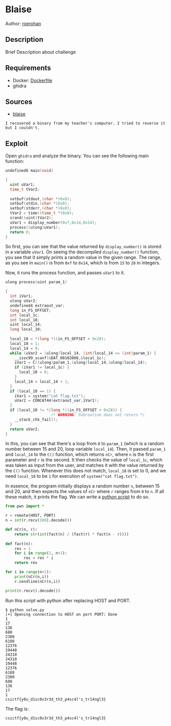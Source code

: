 # Blaise

Author: [roerohan](https://github.com/roerohan)

## Description

Brief Description about challenge

## Requirements

- Docker: [Dockerfile](./Dockerfile)
- ghidra

## Sources

- [blaise](./blaise)

```
I recovered a binary from my teacher's computer. I tried to reverse it but I couldn't.
```

## Exploit

Open `ghidra` and analyze the binary. You can see the following main function:

```c
undefined8 main(void)

{
  uint uVar1;
  time_t tVar2;
  
  setbuf(stdout,(char *)0x0);
  setbuf(stdin,(char *)0x0);
  setbuf(stderr,(char *)0x0);
  tVar2 = time((time_t *)0x0);
  srand((uint)tVar2);
  uVar1 = display_number(0xf,0x14,0x14);
  process((ulong)uVar1);
  return 0;
}
```

So first, you can see that the value returned by `display_number()` is stored in a variable `uVar1`. On seeing the decompiled `display_number()` function, you see that it simply prints a random value in the given range. The range, as you see in `main()` is from `0xf` to `0x14`, which is from `15` to `20` in integers.
<br />

Now, it runs the process function, and passes `uVar1` to it.

```c
ulong process(uint param_1)

{
  int iVar1;
  ulong uVar2;
  undefined4 extraout_var;
  long in_FS_OFFSET;
  int local_1c;
  int local_18;
  uint local_14;
  long local_10;
  
  local_10 = *(long *)(in_FS_OFFSET + 0x28);
  local_18 = 1;
  local_14 = 0;
  while (uVar2 = (ulong)local_14, (int)local_14 <= (int)param_1) {
    __isoc99_scanf(&DAT_00102008,&local_1c);
    iVar1 = C((ulong)param_1,(ulong)local_14,(ulong)local_14);
    if (iVar1 != local_1c) {
      local_18 = 0;
    }
    local_14 = local_14 + 1;
  }
  if (local_18 == 1) {
    iVar1 = system("cat flag.txt");
    uVar2 = CONCAT44(extraout_var,iVar1);
  }
  if (local_10 != *(long *)(in_FS_OFFSET + 0x28)) {
                    /* WARNING: Subroutine does not return */
    __stack_chk_fail();
  }
  return uVar2;
}
```

In this, you can see that there's a loop from `0` to `param_1` (which is a random number between 15 and 20, loop variable `local_14`). Then, it passed `param_1` and `local_14` to the `C()` function, which returns `nCr`, where `n` is the first parameter and `r` is the second. It then checks the value of `local_1c`, which was taken as input from the user, and matches it with the value returned by the `C()` function. Whenever this does not match, `local_18` is set to 0, and we need `local_18` to be `1` for execution of `system("cat flag.txt")`.
<br />

In essence, the program initially displays a random number `n`, between 15 and 20, and then expects the values of `nCr` where `r` ranges from `0` to `n`. If all these match, it prints the flag. We can write a [python script](./solve.py) to do so.

```python
from pwn import *

r = remote(HOST, PORT)
n = int(r.recv(100).decode())

def nCr(n, r):
    return str(int(fact(n) / (fact(r) * fact(n - r))))
  
def fact(n): 
    res = 1
    for i in range(2, n+1): 
        res = res * i     
    return res 

for i in range(n+1):
    print(nCr(n,i))
    r.sendline(nCr(n,i))

print(r.recv().decode())
```

Run this script with python after replacing HOST and PORT.

```
$ python solve.py
[+] Opening connection to HOST on port PORT: Done
1
17
136
680
2380
6188
12376
19448
24310
24310
19448
12376
6188
2380
680
136
17
1
csictf{y0u_d1sc0v3r3d_th3_p4sc4l's_tr14ngl3}
```

The flag is:
```
csictf{y0u_d1sc0v3r3d_th3_p4sc4l's_tr14ngl3}
```
